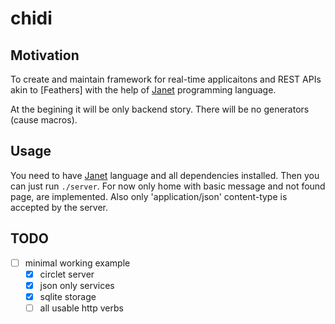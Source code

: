 # chidi

## Motivation

To create and maintain framework for real-time applicaitons and REST APIs akin
to [Feathers] with the help of [Janet] programming language. 

At the begining it will be only backend story. There will be no generators
(cause macros).

## Usage

You need to have [Janet] language and all dependencies installed. Then you can
just run `./server`. For now only home with basic message and not found page,
are implemented. Also only 'application/json' content-type is accepted by the
server.

## TODO
- [ ] minimal working example
  - [x] circlet server
  - [x] json only services
  - [x] sqlite storage
  - [ ] all usable http verbs

[Janet]: https://janet-lang.org/index.html
